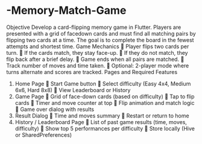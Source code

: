 # -Memory-Match-Game
Objective
Develop a card-flipping memory game in Flutter. Players are presented with a grid of facedown cards and must find all matching pairs by flipping two cards at a time. The goal is to
complete the board in the fewest attempts and shortest time.
Game Mechanics
 Player flips two cards per turn.
 If the cards match, they stay face-up.
 If they do not match, they flip back after a brief delay.
 Game ends when all pairs are matched.
 Track number of moves and time taken.
 Optional: 2-player mode where turns alternate and scores are tracked.
Pages and Required Features
1. Home Page
 Start Game button
 Select difficulty (Easy 4x4, Medium 6x6, Hard 8x8)
 View Leaderboard or History
2. Game Page
 Grid of face-down cards (based on difficulty)
 Tap to flip cards
 Timer and move counter at top
 Flip animation and match logic
 Game over dialog with results
3. Result Dialog
 Time and moves summary
 Restart or return to home
4. History / Leaderboard Page
 List of past game results (time, moves, difficulty)
 Show top 5 performances per difficulty
 Store locally (Hive or SharedPreferences)
